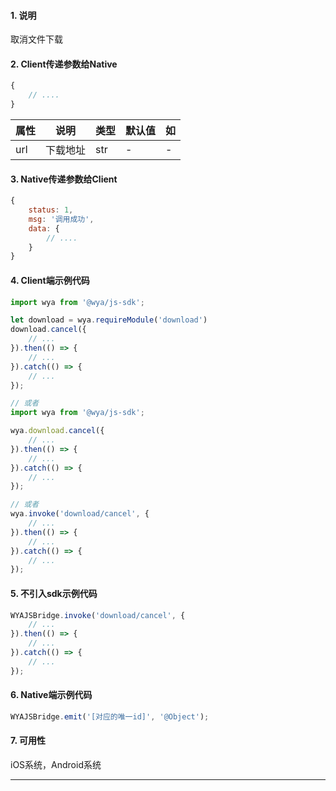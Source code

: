 #### 1. 说明

取消文件下载

#### 2. Client传递参数给Native

```javascript
{
	// ....
}
```

属性 | 说明 | 类型 | 默认值 | 如
---|---|---|---|---
url | 下载地址 | str | - | -

#### 3. Native传递参数给Client

```javascript
{
	status: 1,
	msg: '调用成功',
	data: {
		// ....
	}
}
```


#### 4. Client端示例代码

```javascript
import wya from '@wya/js-sdk';

let download = wya.requireModule('download')
download.cancel({
	// ...
}).then(() => {
	// ...
}).catch(() => {
	// ...
});

// 或者
import wya from '@wya/js-sdk';

wya.download.cancel({
	// ...
}).then(() => {
	// ...
}).catch(() => {
	// ...
});

// 或者
wya.invoke('download/cancel', {
	// ...
}).then(() => {
	// ...
}).catch(() => {
	// ...
});
```

#### 5. 不引入sdk示例代码

```javascript
WYAJSBridge.invoke('download/cancel', {
	// ...
}).then(() => {
	// ...
}).catch(() => {
	// ...
});
```

#### 6. Native端示例代码

```javascript
WYAJSBridge.emit('[对应的唯一id]', '@Object');
```

#### 7. 可用性

iOS系统，Android系统

---------

